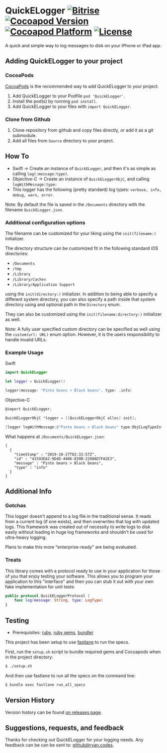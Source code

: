 # QuickELogger [![Bitrise](https://app.bitrise.io/app/c7517344c4df3fb0/status.svg?token=At32U3i-V_TdPJEvW2yYOQ&branch=master)](https://app.bitrise.io/app/c7517344c4df3fb0) [![Cocoapod Version](https://img.shields.io/cocoapods/v/QuickELogger.svg)](https://github.com/rbaumbach/QuickELogger) [![Cocoapod Platform](https://img.shields.io/badge/platform-iOS-blue.svg)](https://github.com/rbaumbach/QuickELogger) [![License](https://img.shields.io/dub/l/vibe-d.svg)](https://github.com/rbaumbach/InstagramSimpleOAuth/blob/master/MIT-LICENSE.txt)

A quick and simple way to log messages to disk on your iPhone or iPad app.

## Adding QuickELogger to your project

### CocoaPods

[CocoaPods](http://cocoapods.org) is the recommended way to add QuickELogger to your project.

1.  Add QuickELogger to your Podfile `pod 'QuickELogger'`.
2.  Install the pod(s) by running `pod install`.
3.  Add QuickELogger to your files with `import QuickELogger`.

### Clone from Github

1.  Clone repository from github and copy files directly, or add it as a git submodule.
2.  Add all files from `Source` directory to your project.

## How To

* Swift -> Create an instance of `QuickELogger`, and then it's as simple as calling `log(:message:type)`.
* Objective-C -> Create an instance of `QuickELoggerObjC`, and calling `logWithMessage:type:`
* This logger has the following (pretty standard) log types: `verbose, info, debug, warn, error`.

Note: By default the file is saved in the `/Documents` directory with the filename `QuickELogger.json`.

### Additional configuration options

The filename can be customized for your liking using the `init(filename:)` initializer.

The directory structure can be customized fit in the following standard iOS directories:

* `/Documents`
* `/tmp`
* `/Library`
* `/Library/Caches`
* `/Library/Application Support`

using the `init(directory:)` initializer.  In addition to being able to specify a different system directory, you can also specify a path inside that system directory using and optional path in the `Directory` enum.

They can also be customized using the `init(filename:directory:)` initializer as well.

Note: A fully user specified custom directory can be specified as well using the `custom(url: URL)` enum option. However, it is the users responsibility to handle invalid URLs.

### Example Usage

Swift

```swift
import QuickELogger

let logger = QuickELogger()

logger(message: "Pinto beans > Black beans", type: .info)
```

Objective-C

```objective-c
@import QuickELogger;

QuickELoggerObjC *logger = [[QuickELoggerObjC alloc] init];

[logger logWithMessage:@"Pinto beans > Black beans" type:ObjCLogTypeInfo];
```

What happens at `/Documents/QuickELogger.json`:

```
[
  {
    "timeStamp" : "2019-10-27T02:32:57Z",
    "id" : "41593EA2-9D4D-4406-839B-2298AD7FA2E3",
    "message" : "Pinto beans > Black beans",
    "type" : "info"
  }
]
```

## Additional Info

### Gotchas

This logger doesn't append to a log file in the traditional sense.  It reads from a current log (if one exists), and then overwrites that log with updated logs.  This framework was created out of necessity to write logs to disk easily without loading in huge log frameworks and shouldn't be used for ultra-heavy logging.

Plans to make this more "enterprise-ready" are being evaluated.

### Treats

This library comes with a protocol ready to use in your application for those of you that enjoy testing your software.  This allows you to program your application to this "interface" and then you can stub it out with your own fake implementation for unit tests:

```swift
public protocol QuickELoggerProtocol {
    func log(message: String, type: LogType)
}
```

## Testing

* Prerequisites: [ruby](https://github.com/sstephenson/rbenv), [ruby gems](https://rubygems.org/pages/download), [bundler](http://bundler.io)

This project has been setup to use [fastlane](https://fastlane.tools) to run the specs.

First, run the `setup.sh` script to bundle required gems and Cocoapods when in the project directory:

```bash
$ ./setup.sh
```

And then use fastlane to run all the specs on the command line:

```bash
$ bundle exec fastlane run_all_specs
```

## Version History

Version history can be found [on releases page](https://github.com/rbaumbach/QuickELogger/releases).

## Suggestions, requests, and feedback

Thanks for checking out QuickELogger for your logging needs.  Any feedback can be can be sent to: github@ryan.codes.
